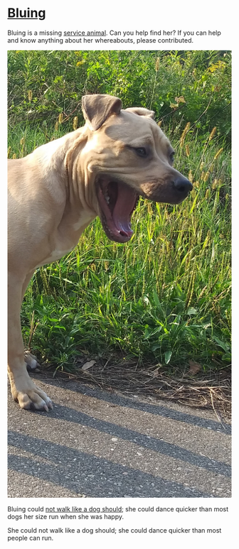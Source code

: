 # [Bluing](https://github.com/serviceanimals/Bluing/)

Bluing is a missing [service animal](https://serviceanimals.github.io/).  Can you help find her?  If you can help and know anything about her whereabouts, please contributed.

[![SmilingBluing20190909.jpg](https://github.com/serviceanimals/gait/raw/master/SmilingBluing20190909.jpg)](https://github.com/serviceanimals/gait/raw/master/SmilingBluing20190909.jpg)

Bluing could [not walk like a dog should](https://serviceanimals.github.io/gait/); she could dance quicker than most dogs her size run when she was happy.

She could not walk like a dog should; she could dance quicker than most people can run.

<!-- [Issues at this repository](https://github.com/serviceanimals/Bluing/issues)

[Pulls at this repository](https://github.com/serviceanimals/Bluing/pulls)

#EOF -->

